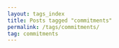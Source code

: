 ```yaml
---
layout: tags_index
title: Posts tagged "commitments"
permalink: /tags/commitments/
tag: commitments
---
```


